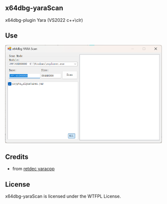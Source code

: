 
## x64dbg-yaraScan
x64dbg-plugin Yara (VS2022 c++\clr)


## Use
![image](screenshots/ui.png)


## Credits
- from [retdec yaracpp](https://github.com/avast/retdec/tree/v4.0/src/yaracpp)


## License
x64dbg-yaraScan is licensed under the WTFPL License.